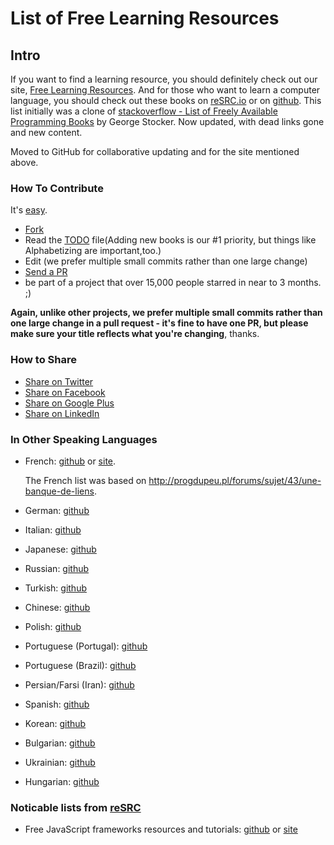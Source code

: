 List of Free Learning Resources
===

Intro
---

If you want to find a learning resource, you should definitely check out our site, [Free Learning Resources](http://resrc.io).
And for those who want to learn a computer language, you should check out these books on [reSRC.io](http://resrc.io/list/10/list-of-free-programming-books/) or on [github](/free-programming-books.md).
This list initially was a clone of [stackoverflow - List of Freely Available Programming Books](http://stackoverflow.com/questions/194812/list-of-freely-available-programming-books/392926#392926) by George Stocker. Now updated, with dead links gone and new content.

Moved to GitHub for collaborative updating and for the site mentioned above.


### How To Contribute
It's [easy](https://github.com/vhf/free-programming-books/wiki/Contribution).
- [Fork](https://help.github.com/articles/fork-a-repo)
- Read the [TODO](/TODO.md) file(Adding new books is our #1 priority, but things like Alphabetizing are important,too.)
- Edit (we prefer multiple small commits rather than one large change)
- [Send a PR](https://help.github.com/articles/using-pull-requests)
- be part of a project that over 15,000 people starred in near to 3 months. ;)

**Again, unlike other projects, we prefer multiple small commits rather than one large change in a pull request - it's fine to have one PR, but please make sure your title reflects what you're changing**, thanks.

### How to Share
+ [Share on Twitter](http://twitter.com/home?status=https://github.com/vhf/free-programming-books%0AFree%20Programming%20Books)
+ [Share on Facebook](http://www.facebook.com/sharer/sharer.php?s=100&p[url]=https://github.com/vhf/free-programming-books&p[images][0]=&p[title]=Free%20Programming%20Books&p[summary]=)
+ [Share on Google Plus](https://plus.google.com/share?url=https://github.com/vhf/free-programming-books)
+ [Share on LinkedIn](http://www.linkedin.com/shareArticle?mini=true&url=https://github.com/vhf/free-programming-books&title=Free%20Programming%20Books&summary=&source=)


### In Other Speaking Languages

+ French: [github](/free-programming-books-fr.md) or [site](http://resrc.io/list/33/livres-gratuits-sur-la-programmation/).

    The French list was based on <http://progdupeu.pl/forums/sujet/43/une-banque-de-liens>.
+ German: [github](/free-programming-books-de.md)

+ Italian: [github](/free-programming-books-it.md)

+ Japanese: [github](/free-programming-books-ja.md)

+ Russian: [github](/free-programming-books-ru.md)

+ Turkish: [github](/free-programming-books-tr.md)

+ Chinese: [github](/free-programming-books-zh.md)

+ Polish: [github](/free-programming-books-pl.md)

+ Portuguese (Portugal): [github](/free-programming-books-pt_PT.md)

+ Portuguese (Brazil): [github](/free-programming-books-pt_BR.md)

+ Persian/Farsi (Iran): [github](/free-programming-books-fa_IR.md)

+ Spanish: [github](/free-programming-books-es.md)

+ Korean: [github](/free-programming-books-ko.md)

+ Bulgarian: [github](/free-programming-books-bg.md)

+ Ukrainian: [github](/free-programming-books-ua.md)

+ Hungarian: [github](/free-programming-books-hu.md)

### Noticable lists from [reSRC](http://resrc.io/)

+ Free JavaScript frameworks resources and tutorials: [github](/javascript-frameworks-resources.md) or [site](http://resrc.io/list/18/javascript-frameworks/)

